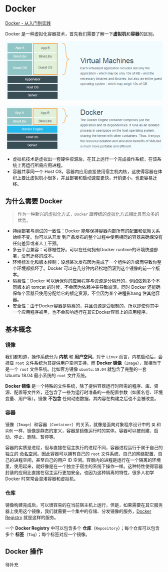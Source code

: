 # Docker

[Docker - 从入门到实践](https://yeasy.gitbook.io/docker_practice/)

Docker 是一种虚拟化容器技术，首先我们需要了解一下**虚拟机**和**容器**的区别。

![](./imgs/virtual.png)

![](./imgs/docker.png)

* 虚拟机技术是虚拟出一套硬件资源后，在其上运行一个完成操作系统，在该系统上再运行所需应用进程。
* 容器共享同一个 Host OS，容器内应用直接使用宿主机内核，这使得容器在体积上要比虚拟机小很多，并且部署和启动速度更快，开销更小，也更容易迁移。

## 为什么需要 Docker

> 作为一种新兴的虚拟化方式，`Docker` 跟传统的虚拟化方式相比具有众多的优势。

* 持续部署与测试的一致性：Docker 能够保持容器内部所有的配置和依赖关系始终不变。你可以从开发
  到产品发布的整个过程中使用相同的容器来确保没有任何差异或者人工干预。
* 多云平台兼容：可移植性好。可以在任何拥有Docker runtime的环境快速部署，没有迁移的成本。
* 环境标准化和版本控制：设想某次发布因为完成了一个组件的升级而导致你整个环境都损坏了。Docker 可以在几分钟内轻松地回滚到这个镜像的前一个版本。
* 隔离性：Docker 可以确保你的应用程序与资源是分隔开的，例如依赖多个不同版本的 tomcat 的时候，不会因为依赖冲突导致崩溃。同时 Docker 还能确保每个容器只使用分配给它的额定资源，不会因为某个进程影hang 住其他容器。
* 安全性：由于Docker容器是隔离的，并且资源是受限制的，所以即使你其中一个应用程序被黑，也不会影响运行在其它Docker容器上的应用程序。

## 基本概念

### 镜像

我们都知道，操作系统分为 **内核** 和 **用户空间**。对于 `Linux` 而言，内核启动后，会挂载 `root` 文件系统为其提供用户空间支持。而 **Docker 镜像**（`Image`），就相当于是一个 `root` 文件系统。比如官方镜像 `ubuntu:18.04` 就包含了完整的一套 Ubuntu 18.04 最小系统的 `root` 文件系统。

**Docker 镜像** 是一个特殊的文件系统，除了提供容器运行时所需的程序、库、资源、配置等文件外，还包含了一些为运行时准备的一些配置参数（如匿名卷、环境变量、用户等）。镜像 **不包含** 任何动态数据，其内容在构建之后也不会被改变。

### 容器

镜像（`Image`）和容器（`Container`）的关系，就像是面向对象程序设计中的 `类` 和 `实例` 一样，镜像是静态的定义，容器是镜像运行时的实体。容器可以被创建、启动、停止、删除、暂停等。

容器的实质是进程，但与直接在宿主执行的进程不同，容器进程运行于属于自己的独立的 [命名空间](https://en.wikipedia.org/wiki/Linux_namespaces)。因此容器可以拥有自己的 `root` 文件系统、自己的网络配置、自己的进程空间，甚至自己的用户 ID 空间。容器内的进程是运行在一个隔离的环境里，使用起来，就好像是在一个独立于宿主的系统下操作一样。这种特性使得容器封装的应用比直接在宿主运行更加安全。也因为这种隔离的特性，很多人初学 Docker 时常常会混淆容器和虚拟机。

### 仓库

镜像构建完成后，可以很容易的在当前宿主机上运行，但是，如果需要在其它服务器上使用这个镜像，我们就需要一个集中的存储、分发镜像的服务，[Docker Registry]() 就是这样的服务。

一个 **Docker Registry** 中可以包含多个 **仓库**（`Repository`）；每个仓库可以包含多个 **标签**（`Tag`）；每个标签对应一个镜像。

## Docker 操作

待补充
